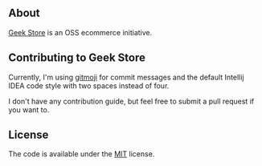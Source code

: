 ## About

[Geek Store](https://www.linkedin.com/in/diasestevao/) is an OSS ecommerce initiative.

## Contributing to Geek Store

Currently, I'm using [gitmoji](https://gitmoji.dev/) for commit messages and the default Intellij IDEA code style with two spaces instead of four.

I don't have any contribution guide, but feel free to submit a pull request if you want to.

## License

The code is available under the [MIT](https://github.com/estevaodias/geek-store/blob/master/LICENSE) license.